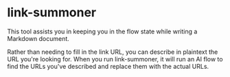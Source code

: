 # link-summoner
This tool assists you in keeping you in the flow state while writing a Markdown document.

Rather than needing to fill in the link URL, you can describe in plaintext the URL you're looking for. When you run link-summoner, it will run an AI flow to find the URLs you've described and replace them with the actual URLs.
